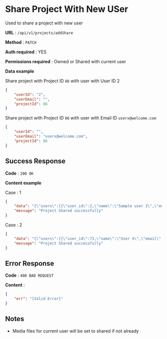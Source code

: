 # Share Project With New USer

Used to share a project with new user

**URL** : `/api/v1/projects/addShare`

**Method** : `PATCH`

**Auth required** : YES

**Permissions required** : Owned or Shared with current user

**Data example**

Share project with Project ID `86` with user with User ID 2

```json
{
    "userId": "2",
    "userEmail": "",
    "projectId": 86
}
```

Share project with Project ID `86` with user with Email ID `userx@welcome.com`

```json
{
    "userId": "",
    "userEmail": "userx@welcome.com",
    "projectId": 86
}
```

## Success Response

**Code** : `200 OK`

**Content example**

Case : 1
```json
{
    "data": "{\"users\":[{\"user_id\":2,\"name\":\"Sample user 2\",\"email\":\"user2@welcome.com\"}]}",
    "message": "Project Shared successfully"
}
```

Case : 2
```json
{
    "data": "{\"users\":[{\"user_id\":73,\"name\":\"User X\",\"email\":\"userx@welcome.com\"}]}",
    "message": "Project Shared successfully"
}
```

## Error Response

**Code** : `400 BAD REQUEST`

**Content** :

```json
{
    "err": "[Valid Error]"
}
```

## Notes

* Media files for current user will be set to shared if not already